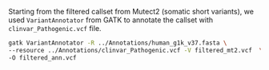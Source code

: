 Starting from the filtered callset from Mutect2 (somatic short variants), we used `VariantAnnotator` from GATK to annotate the callset with `clinvar_Pathogenic.vcf` file.

```bash
gatk VariantAnnotator -R ../Annotations/human_g1k_v37.fasta \
--resource ../Annotations/clinvar_Pathogenic.vcf -V filtered_mt2.vcf  \
-O filtered_ann.vcf
```





